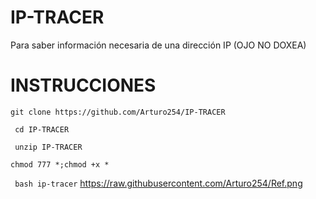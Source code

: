 # IP-TRACER
Para saber información necesaria de una dirección IP (OJO NO DOXEA)


# INSTRUCCIONES

``` git clone https://github.com/Arturo254/IP-TRACER ```

```  cd IP-TRACER ```

```  unzip IP-TRACER ```
  
 ``` chmod 777 *;chmod +x * ```

```  bash ip-tracer ```
https://raw.githubusercontent.com/Arturo254/Ref.png
